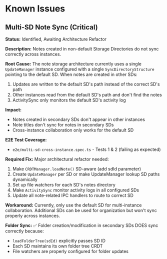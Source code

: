 # Known Issues

## Multi-SD Note Sync (Critical)

**Status:** Identified, Awaiting Architecture Refactor

**Description:**
Notes created in non-default Storage Directories do not sync correctly across instances.

**Root Cause:**
The note storage architecture currently uses a single `UpdateManager` instance configured with a single `SyncDirectoryStructure` pointing to the default SD. When notes are created in other SDs:
1. Updates are written to the default SD's path instead of the correct SD's path
2. Other instances read from the default SD's path and don't find the notes
3. ActivitySync only monitors the default SD's activity log

**Impact:**
- Notes created in secondary SDs don't appear in other instances
- Note titles don't sync for notes in secondary SDs
- Cross-instance collaboration only works for the default SD

**E2E Test Coverage:**
- `e2e/multi-sd-cross-instance.spec.ts` - Tests 1 & 2 (failing as expected)

**Required Fix:**
Major architectural refactor needed:
1. Make `CRDTManager.loadNote()` SD-aware (add sdId parameter)
2. Create `UpdateManager` per SD or make UpdateManager lookup SD paths dynamically
3. Set up file watchers for each SD's notes directory
4. Make `ActivitySync` monitor activity logs in all configured SDs
5. Update all note-related IPC handlers to route to correct SD

**Workaround:**
Currently, only use the default SD for multi-instance collaboration. Additional SDs can be used for organization but won't sync properly across instances.

**Folder Sync:**
✅ Folder creation/modification in secondary SDs DOES sync correctly because:
- `loadFolderTree(sdId)` explicitly passes SD ID
- Each SD maintains its own folder tree CRDT
- File watchers are properly configured for folder updates


